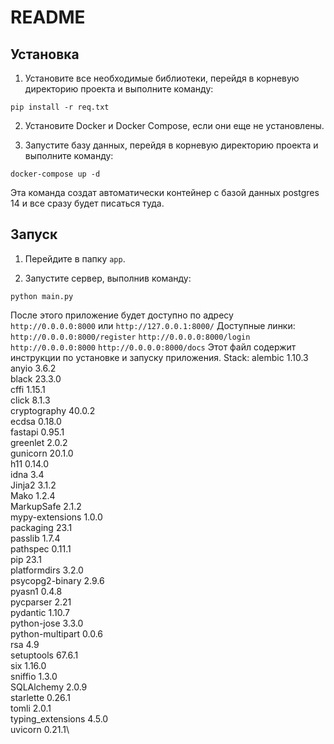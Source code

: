 # README


## Установка

1. Установите все необходимые библиотеки, перейдя в корневую директорию проекта и выполните команду:
```
pip install -r req.txt
```

2. Установите Docker и Docker Compose, если они еще не установлены.

3. Запустите базу данных, перейдя в корневую директорию проекта и выполните команду:
```
docker-compose up -d
```
Эта команда создат автоматически контейнер с базой данных postgres 14 и все сразу будет писаться туда. 
## Запуск

1. Перейдите в папку `app`.

2. Запустите сервер, выполнив команду:
```
python main.py
```

После этого приложение будет доступно по адресу ` http://0.0.0.0:8000` или `http://127.0.0.1:8000/`
Доступные линки: `http://0.0.0.0:8000/register` `http://0.0.0.0:8000/login` `http://0.0.0.0:8000` `http://0.0.0.0:8000/docs`
Этот файл содержит инструкции по установке и запуску приложения.
Stack: 
alembic           1.10.3\
anyio             3.6.2\
black             23.3.0\
cffi              1.15.1\
click             8.1.3\
cryptography      40.0.2\
ecdsa             0.18.0\
fastapi           0.95.1\
greenlet          2.0.2\
gunicorn          20.1.0\
h11               0.14.0\
idna              3.4\
Jinja2            3.1.2\
Mako              1.2.4\
MarkupSafe        2.1.2\
mypy-extensions   1.0.0\
packaging         23.1\
passlib           1.7.4\
pathspec          0.11.1\
pip               23.1\
platformdirs      3.2.0\
psycopg2-binary   2.9.6\
pyasn1            0.4.8\
pycparser         2.21\
pydantic          1.10.7\
python-jose       3.3.0\
python-multipart  0.0.6\
rsa               4.9\
setuptools        67.6.1\
six               1.16.0\
sniffio           1.3.0\
SQLAlchemy        2.0.9\
starlette         0.26.1\
tomli             2.0.1\
typing_extensions 4.5.0\
uvicorn           0.21.1\
